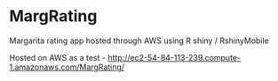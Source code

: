 # MargRating
Margarita rating app hosted through AWS using R shiny / RshinyMobile

Hosted on AWS as a test - http://ec2-54-84-113-239.compute-1.amazonaws.com/MargRating/
